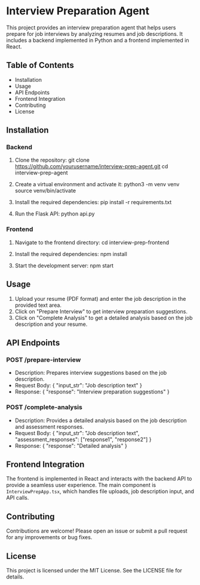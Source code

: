 # Interview Preparation Agent

This project provides an interview preparation agent that helps users prepare for job interviews by analyzing resumes and job descriptions. It includes a backend implemented in Python and a frontend implemented in React.

## Table of Contents

- Installation
- Usage
- API Endpoints
- Frontend Integration
- Contributing
- License

## Installation

### Backend

1. Clone the repository:
   git clone https://github.com/yourusername/interview-prep-agent.git
   cd interview-prep-agent

2. Create a virtual environment and activate it:
   python3 -m venv venv
   source venv/bin/activate

3. Install the required dependencies:
   pip install -r requirements.txt

4. Run the Flask API:
   python api.py

### Frontend

1. Navigate to the frontend directory:
   cd interview-prep-frontend

2. Install the required dependencies:
   npm install

3. Start the development server:
   npm start

## Usage

1. Upload your resume (PDF format) and enter the job description in the provided text area.
2. Click on "Prepare Interview" to get interview preparation suggestions.
3. Click on "Complete Analysis" to get a detailed analysis based on the job description and your resume.

## API Endpoints

### POST /prepare-interview

- Description: Prepares interview suggestions based on the job description.
- Request Body:
  {
    "input_str": "Job description text"
  }
- Response:
  {
    "response": "Interview preparation suggestions"
  }

### POST /complete-analysis

- Description: Provides a detailed analysis based on the job description and assessment responses.
- Request Body:
  {
    "input_str": "Job description text",
    "assessment_responses": ["response1", "response2"]
  }
- Response:
  {
    "response": "Detailed analysis"
  }

## Frontend Integration

The frontend is implemented in React and interacts with the backend API to provide a seamless user experience. The main component is `InterviewPrepApp.tsx`, which handles file uploads, job description input, and API calls.

## Contributing

Contributions are welcome! Please open an issue or submit a pull request for any improvements or bug fixes.

## License

This project is licensed under the MIT License. See the LICENSE file for details.
